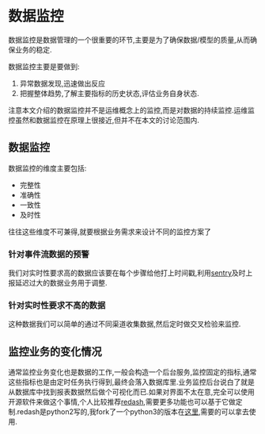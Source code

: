 # 数据监控

数据监控是数据管理的一个很重要的环节,主要是为了确保数据/模型的质量,从而确保业务的稳定.

数据监控主要是要做到:

1. 异常数据发现,迅速做出反应
2. 把握整体趋势,了解主要指标的历史状态,评估业务自身状态.

注意本文介绍的数据监控并不是运维概念上的监控,而是对数据的持续监控.运维监控虽然和数据监控在原理上很接近,但并不在本文的讨论范围内.

## 数据监控

数据监控的维度主要包括:

+ 完整性
+ 准确性
+ 一致性
+ 及时性

往往这些维度不可兼得,就要根据业务需求来设计不同的监控方案了

### 针对事件流数据的预警



我们对实时性要求高的数据应该要在每个步骤给他打上时间戳,利用[sentry](https://sentry.io/welcome/)及时上报延迟过大的数据业务用于调整.

### 针对实时性要求不高的数据

这种数据我们可以简单的通过不同渠道收集数据,然后定时做交叉检验来监控.


## 监控业务的变化情况

通常监控业务变化也是数据的工作,一般会构造一个后台服务,监控固定的指标,通常这些指标也是由定时任务执行得到,最终会落入数据库里.业务监控后台说白了就是从数据库中找到报表数据然后做个可视化而已.如果对界面不太在意,完全可以使用开源软件来做这个事情,个人比较推荐[redash](https://github.com/getredash/redash),需要更多功能也可以基于它做定制.redash是python2写的,我fork了一个python3的版本在[这里](https://github.com/data-science-tools/redash),需要的可以拿去使用.